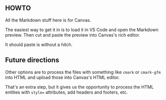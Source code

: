 ## HOWTO

All the Markdown stuff here is for Canvas.

The easiest way to get it in is to load it in VS Code and open the
Markdown preview. Then cut and paste the preview into Canvas's rich
editor.

It should paste is without a hitch.

## Future directions

Other options are to process the files with something like `cmark` or
`cmark-gfm` into HTML and upload those into Canvas's HTML editor.

That's an extra step, but it gives us the opportunity to process the
HTML entities with `style=` attributes, add headers and footers, etc.